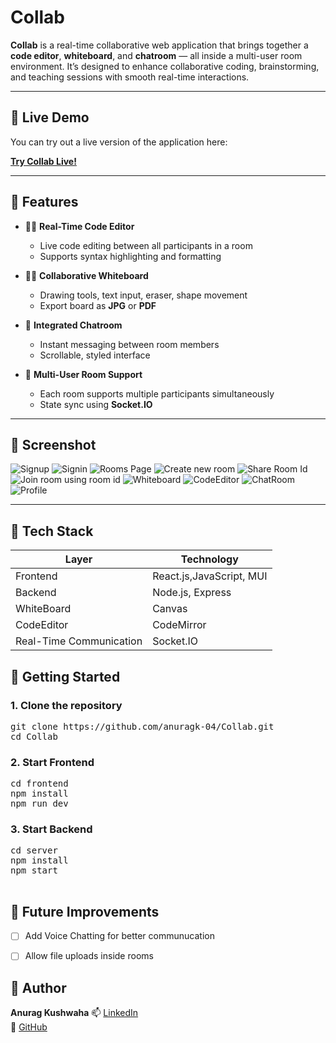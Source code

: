 #  Collab

**Collab** is a real-time collaborative web application that brings together a **code editor**, **whiteboard**, and **chatroom** — all inside a multi-user room environment. It’s designed to enhance collaborative coding, brainstorming, and teaching sessions with smooth real-time interactions.


---
## 🚀 Live Demo

You can try out a live version of the application here:

[**Try Collab Live!**](https://dapper-lamingt.netlify.app/)


---

## 🚀 Features

- 🧑‍💻 **Real-Time Code Editor**
  - Live code editing between all participants in a room
  - Supports syntax highlighting and formatting

- 🧑‍🎨 **Collaborative Whiteboard**
  - Drawing tools, text input, eraser, shape movement
  - Export board as **JPG** or **PDF**

- 💬 **Integrated Chatroom**
  - Instant messaging between room members
  - Scrollable, styled interface

- 👥 **Multi-User Room Support**
  - Each room supports multiple participants simultaneously
  - State sync using **Socket.IO**

---

## 📸 Screenshot

![Signup](./ScreenShots/SignupPage.png)
![Signin](./ScreenShots/SigninPage.png)
![Rooms Page ](./ScreenShots/RoomsPage.png)
![Create new room](./ScreenShots/CreateNewRoomPage.png)
![Share Room Id](./ScreenShots/ShareRoom.png)
![Join room using room id](./ScreenShots/JoinRoomPage.png)
![Whiteboard](./ScreenShots/Whiteboard.png)
![CodeEditor](./ScreenShots/CodeEditor.png)
![ChatRoom](./ScreenShots/ChatBox.png)
![Profile](./ScreenShots/ProfilePage.png)


---

## 🧱 Tech Stack

| Layer                     | Technology                            |
|---------------------------|---------------------------------------|
| Frontend                  | React.js,JavaScript, MUI              |
| Backend                   | Node.js, Express                      |
| WhiteBoard                | Canvas                                |
| CodeEditor                | CodeMirror                            |
| Real-Time Communication   | Socket.IO                             |



## 🚀 Getting Started

### 1. Clone the repository
<pre>
git clone https://github.com/anuragk-04/Collab.git
cd Collab </pre>

### 2. Start Frontend
<pre>
cd frontend
npm install
npm run dev
</pre>

### 3. Start Backend
<pre>
cd server
npm install
npm start 
 </pre>


## 🚈 Future Improvements

- [ ] Add Voice Chatting for better communucation
- [ ] Allow file uploads inside rooms


## 👤 Author

**Anurag Kushwaha** 
📫 [LinkedIn](https://www.linkedin.com/in/anuragk04/)  
🐙 [GitHub](https://github.com/anuragk-04)  
